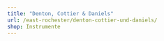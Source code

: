 ```yaml
---
title: "Denton, Cottier & Daniels"
url: /east-rochester/denton-cottier-und-daniels/
shop: Instrumente
---
```


